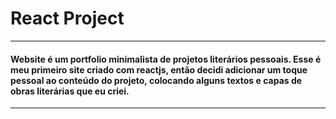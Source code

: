 # React Project
<hr>

#### Website é um portfolio minimalista de projetos literários pessoais. Esse é meu primeiro site criado com reactjs, então decidi adicionar um toque pessoal ao conteúdo do projeto, colocando alguns textos e capas de obras literárias que eu criei.

<hr>

